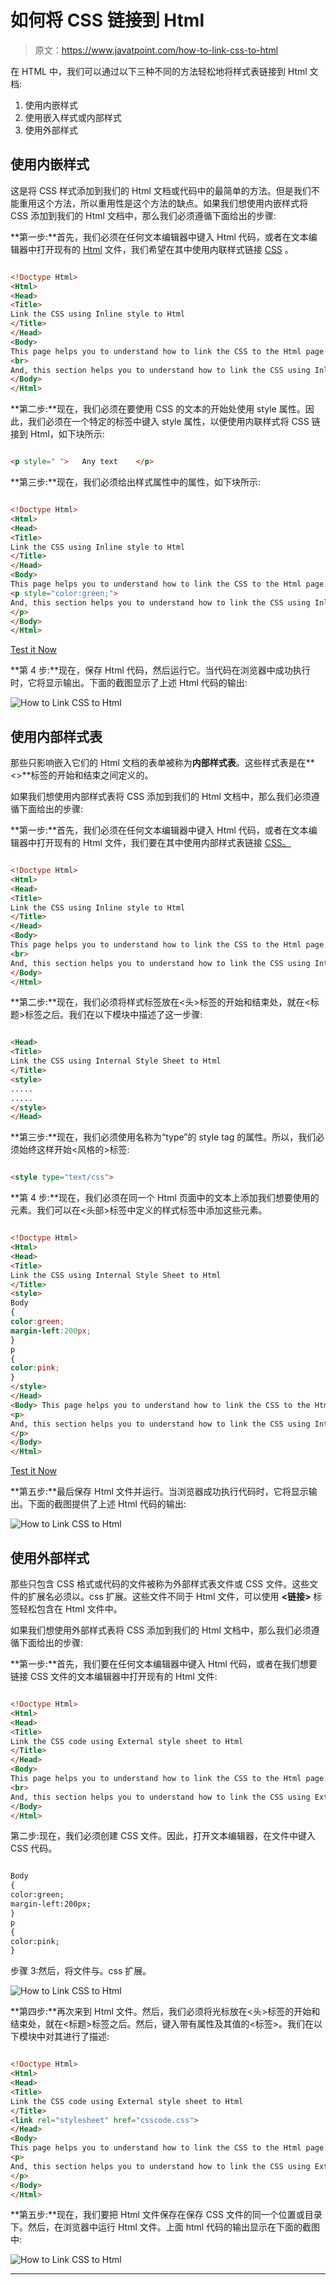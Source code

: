 # 如何将 CSS 链接到 Html

> 原文：<https://www.javatpoint.com/how-to-link-css-to-html>

在 HTML 中，我们可以通过以下三种不同的方法轻松地将样式表链接到 Html 文档:

1.  使用内嵌样式
2.  使用嵌入样式或内部样式
3.  使用外部样式

## 使用内嵌样式

这是将 CSS 样式添加到我们的 Html 文档或代码中的最简单的方法。但是我们不能重用这个方法，所以重用性是这个方法的缺点。如果我们想使用内嵌样式将 CSS 添加到我们的 Html 文档中，那么我们必须遵循下面给出的步骤:

**第一步:**首先，我们必须在任何文本编辑器中键入 Html 代码，或者在文本编辑器中打开现有的 [Html](https://www.javatpoint.com/html-tutorial) 文件，我们希望在其中使用内联样式链接 [CSS](https://www.javatpoint.com/css-tutorial) 。

```html

<!Doctype Html>
<Html>   
<Head>    
<Title>   
Link the CSS using Inline style to Html
</Title>
</Head>
<Body> 
This page helps you to understand how to link the CSS to the Html page. <br>
<br>
And, this section helps you to understand how to link the CSS using Inline Style.
</Body>
</Html>

```

**第二步:**现在，我们必须在要使用 CSS 的文本的开始处使用 style 属性。因此，我们必须在一个特定的标签中键入 style 属性，以便使用内联样式将 CSS 链接到 Html，如下块所示:

```html

<p style=" ">   Any text    </p>

```

**第三步:**现在，我们必须给出样式属性中的属性，如下块所示:

```html

<!Doctype Html>
<Html>   
<Head>    
<Title>   
Link the CSS using Inline style to Html
</Title>
</Head>
<Body> 
This page helps you to understand how to link the CSS to the Html page. <br>
<p style="color:green;">
And, this section helps you to understand how to link the CSS using Inline Style.
</p>
</Body>
</Html>

```

[Test it Now](https://www.javatpoint.com/oprweb/test.jsp?filename=how-to-link-css-to-html1)

**第 4 步:**现在，保存 Html 代码，然后运行它。当代码在浏览器中成功执行时，它将显示输出。下面的截图显示了上述 Html 代码的输出:

![How to Link CSS to Html](img/dc0932f5c88c1b2b17268ff3e4d99ddb.png)

## 使用内部样式表

那些只影响嵌入它们的 Html 文档的表单被称为**内部样式表**。这些样式表是在**<>**标签的开始和结束之间定义的。

如果我们想使用内部样式表将 CSS 添加到我们的 Html 文档中，那么我们必须遵循下面给出的步骤:

**第一步:**首先，我们必须在任何文本编辑器中键入 Html 代码，或者在文本编辑器中打开现有的 Html 文件，我们要在其中使用内部样式表链接 [CSS。](https://www.javatpoint.com/internal-css)

```html

<!Doctype Html>
<Html>   
<Head>    
<Title>   
Link the CSS using Inline style to Html
</Title>
</Head>
<Body> 
This page helps you to understand how to link the CSS to the Html page. <br>
<br>
And, this section helps you to understand how to link the CSS using Internal Style Style.
</Body>
</Html>

```

**第二步:**现在，我们必须将样式标签放在<头>标签的开始和结束处，就在<标题>标签之后。我们在以下模块中描述了这一步骤:

```html

<Head>    
<Title>   
Link the CSS using Internal Style Sheet to Html
</Title>
<style>
.....
.....
</style>
</Head>

```

**第三步:**现在，我们必须使用名称为“type”的 style tag 的属性。所以，我们必须始终这样开始<风格的>标签:

```html

<style type="text/css">

```

**第 4 步:**现在，我们必须在同一个 Html 页面中的文本上添加我们想要使用的元素。我们可以在<头部>标签中定义的样式标签中添加这些元素。

```html

<!Doctype Html>
<Html>   
<Head>    
<Title>   
Link the CSS using Internal Style Sheet to Html
</Title>
<style>
Body
{
color:green;
margin-left:200px;
}
p
{
color:pink;
}
</style>
</Head>
<Body> This page helps you to understand how to link the CSS to the Html page. 
<p>
And, this section helps you to understand how to link the CSS using Internal Style Style.
</p>
</Body>
</Html>

```

[Test it Now](https://www.javatpoint.com/oprweb/test.jsp?filename=how-to-link-css-to-html2)

**第五步:**最后保存 Html 文件并运行。当浏览器成功执行代码时，它将显示输出。下面的截图提供了上述 Html 代码的输出:

![How to Link CSS to Html](img/8ad021152a424a1e17178313d2077461.png)

## 使用外部样式

那些只包含 CSS 格式或代码的文件被称为外部样式表文件或 CSS 文件。这些文件的扩展名必须以。css 扩展。这些文件不同于 Html 文件，可以使用 **<链接>** 标签轻松包含在 Html 文件中。

如果我们想使用外部样式表将 CSS 添加到我们的 Html 文档中，那么我们必须遵循下面给出的步骤:

**第一步:**首先，我们要在任何文本编辑器中键入 Html 代码，或者在我们想要链接 CSS 文件的文本编辑器中打开现有的 Html 文件:

```html

<!Doctype Html>
<Html>   
<Head>    
<Title>   
Link the CSS code using External style sheet to Html
</Title>
</Head>
<Body> 
This page helps you to understand how to link the CSS to the Html page. <br>
<br>
And, this section helps you to understand how to link the CSS using External Style Style.
</Body>
</Html>

```

第二步:现在，我们必须创建 CSS 文件。因此，打开文本编辑器，在文件中键入 CSS 代码。

```html

Body
{
color:green;
margin-left:200px;
}
p
{
color:pink;
}

```

步骤 3:然后，将文件与。css 扩展。

![How to Link CSS to Html](img/2310e3cd025125a374f693c22735088b.png)

**第四步:**再次来到 Html 文件。然后，我们必须将光标放在<头>标签的开始和结束处，就在<标题>标签之后。然后，键入带有属性及其值的<标签>。我们在以下模块中对其进行了描述:

```html

<!Doctype Html>
<Html>   
<Head>    
<Title>   
Link the CSS code using External style sheet to Html
</Title>
<link rel="stylesheet" href="csscode.css">
</Head>
<Body> 
This page helps you to understand how to link the CSS to the Html page. 
<p>
And, this section helps you to understand how to link the CSS using External Style Style.
</p>
</Body>
</Html>

```

**第五步:**现在，我们要把 Html 文件保存在保存 CSS 文件的同一个位置或目录下。然后，在浏览器中运行 Html 文件。上面 html 代码的输出显示在下面的截图中:

![How to Link CSS to Html](img/866924cd30ef8312c3225817b9d44057.png)

* * *